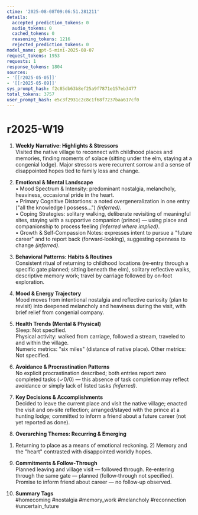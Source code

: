 ```yaml
---
ctime: '2025-08-08T09:06:51.281211'
details:
  accepted_prediction_tokens: 0
  audio_tokens: 0
  cached_tokens: 0
  reasoning_tokens: 1216
  rejected_prediction_tokens: 0
model_name: gpt-5-mini-2025-08-07
request_tokens: 1953
requests: 1
response_tokens: 1804
sources:
- '[[r2025-05-05]]'
- '[[r2025-05-09]]'
sys_prompt_hash: f2c85db63b8ef25a9f7871e157eb3477
total_tokens: 3757
user_prompt_hash: e5c3f2931c2c8c1f68f7237baa617cf0
---
```

# r2025-W19

1. **Weekly Narrative: Highlights & Stressors**  
Visited the native village to reconnect with childhood places and memories, finding moments of solace (sitting under the elm, staying at a congenial lodge). Major stressors were recurrent sorrow and a sense of disappointed hopes tied to family loss and change.

2. **Emotional & Mental Landscape**  
• Mood Spectrum & Intensity: predominant nostalgia, melancholy, heaviness, occasional pride in the heart.  
• Primary Cognitive Distortions: a noted overgeneralization in one entry ("all the knowledge I possess...") *(inferred)*.  
• Coping Strategies: solitary walking, deliberate revisiting of meaningful sites, staying with a supportive companion (prince) — using place and companionship to process feeling *(inferred where implied)*.  
• Growth & Self‑Compassion Notes: expresses intent to pursue a "future career" and to report back (forward‑looking), suggesting openness to change *(inferred)*.

3. **Behavioral Patterns: Habits & Routines**  
Consistent ritual of returning to childhood locations (re‑entry through a specific gate planned; sitting beneath the elm), solitary reflective walks, descriptive memory work; travel by carriage followed by on‑foot exploration.

4. **Mood & Energy Trajectory**  
Mood moves from intentional nostalgia and reflective curiosity (plan to revisit) into deepened melancholy and heaviness during the visit, with brief relief from congenial company.

5. **Health Trends (Mental & Physical)**  
Sleep: Not specified.  
Physical activity: walked from carriage, followed a stream, traveled to and within the village.  
Numeric metrics: "six miles" (distance of native place). Other metrics: Not specified.

6. **Avoidance & Procrastination Patterns**  
No explicit procrastination described; both entries report zero completed tasks (✓0/0) — this absence of task completion may reflect avoidance or simply lack of listed tasks *(inferred)*.

7. **Key Decisions & Accomplishments**  
Decided to leave the current place and visit the native village; enacted the visit and on‑site reflection; arranged/stayed with the prince at a hunting lodge; committed to inform a friend about a future career (not yet reported as done).

8. **Overarching Themes: Recurring & Emerging**  
1) Returning to place as a means of emotional reckoning. 2) Memory and the "heart" contrasted with disappointed worldly hopes.

9. **Commitments & Follow‑Through**  
Planned leaving and village visit — followed through. Re‑entering through the same gate — planned (follow‑through not specified). Promise to inform friend about career — no follow‑up observed.

10. **Summary Tags**  
#homecoming #nostalgia #memory_work #melancholy #reconnection #uncertain_future